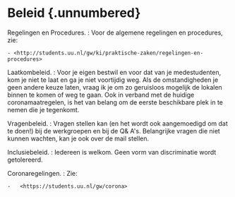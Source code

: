 # Beleid {.unnumbered}

Regelingen en Procedures.
:   Voor de algemene regelingen en procedures, zie:

    - <http://students.uu.nl/gw/ki/praktische-zaken/regelingen-en-procedures>

Laatkombeleid.
:   Voor je eigen bestwil en voor dat van je medestudenten, kom je niet te laat
    en ga je niet voortijdig weg.
    Als de omstandigheden je geen andere keuze laten, vraag ik je om zo
    geruisloos mogelijk de lokalen binnen te komen of weg te gaan.
    Ook in verband met de huidige coronamaatregelen, is het van belang om de
    eerste beschikbare plek in te nemen die je tegenkomt.

Vragenbeleid.
:   Vragen stellen kan (en het wordt ook aangemoedigd om dat te doen!) bij de
    werkgroepen en bij de Q& A's.
    Belangrijke vragen die niet kunnen wachten, kan je ook over de mail stellen.

Inclusiebeleid.
:   Iedereen is welkom. Geen vorm van discriminatie wordt getolereerd.

Coronaregelingen.
:   Zie:

    -   <https://students.uu.nl/gw/corona>
